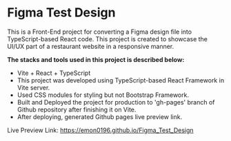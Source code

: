 # Figma Test Design 

This is a Front-End project for converting a Figma design file into TypeScript-based React code. This project is created to showcase the UI/UX part of a restaurant website in a responsive manner.


**The stacks and tools used in this project is described below:**
- Vite + React + TypeScript
-  This project was developed using TypeScript-based React Framework in Vite server.
-  Used CSS modules for styling but not Bootstrap Framework.
-  Built and Deployed the project for production to 'gh-pages' branch of Github repository after finishing it on Vite.
-  After deploying, generated Github pages live preview link.
  
Live Preview Link:
https://emon0196.github.io/Figma_Test_Design